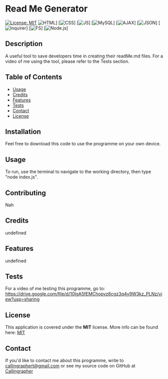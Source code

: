 # Read Me Generator
  [![License: MIT](https://img.shields.io/badge/License-MIT-yellow.svg)](https://opensource.org/licenses/MIT)
  ![HTML](https://img.shields.io/badge/HTML-Don't_You_Know_It-brightgreen?style=plastic&logo=HTML5)] [![CSS](https://img.shields.io/badge/CSS-Sure_Thing-blue?style=plastic&logo=CSS3)] [![JS](https://img.shields.io/badge/JavaScript-But_Of_Course-orange)] [![MySQL](https://img.shields.io/badge/MySQL-vs.8.0.23-yellow.svg)] [![AJAX](https://img.shields.io/badge/AJAX-Only_The_Best-blue.svg)] [![JSON](https://img.shields.io/badge/JSON-Not_Derulo-blue.svg)] [![Inquirer](https://img.shields.io/badge/Inquirer-3rdParty-blue.svg)] [![FS](https://img.shields.io/badge/FileSystem-internal-blue.svg)] [![Node.js](https://img.shields.io/badge/Node-.JS-blue.svg)]

  ## Description
  A useful tool to save developers time in creating their readMe.md files.  For a video of me using the tool, please refer to the Tests section.  


  ## Table of Contents
  * [Usage](#usage)
  * [Credits](#credits)
  * [Features](#features) 
  * [Tests](#tests)
  * [Contact](#contact)
  * [License](#License)

  ## Installation
  Feel free to download this code to use the programme on your own device.  
  
  ## Usage
  To run, use the terminal to navigate to the working directory, then type "node index.js".  
  
  ## Contributing
  Nah

  ## Credits
  undefined

  ## Features
  undefined

  ## Tests
  For a video of me testing this programme, go to: 
  https://drive.google.com/file/d/10IgA5fEMChopvz6cgz3q4y9W3kz_PLNz/view?usp=sharing
  
## License  
This application is covered under the **MIT** license. More info can be found here: [MIT](https://opensource.org/licenses/MIT)

  ## Contact
  If you'd like to contact me about this programme, write to callingraphert@gmail.com or see my source code on GitHub at [Callingrapher](https://github.com/Callingrapher/generatorOfReadMeFiles)
